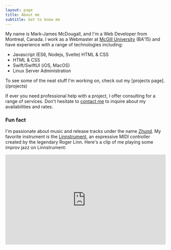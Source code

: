 ```yaml
---
layout: page
title: About me
subtitle: Get to know me
---
```


My name is Mark-James McDougall, and I'm a Web Developer from Montreal, Canada. I work as a Webmaster at [McGill University](https://mcgill.ca) (BA'15) and have experience with a range of technologies including:

- Javascript (ES6, Nodejs, Svelte) HTML & CSS
- HTML & CSS
- Swift/SwiftUI (iOS, MacOS)
- Linux Server Administration

To see some of the neat stuff I'm working on, check out my [projects page].(/projects) 

If ever you need professional help with a project, I offer consulting for a range of services. Don't hesitate to [contact me](/contact) to inquire about my availabilities and rates.

### Fun fact

I'm passionate about music and release tracks under the name [Zhund](https://open.spotify.com/artist/04h01WGkLNuHzSzCBGbjCR). My favorite instrument is the [Linnstrument](http://linnstrument.com), an expressive MIDI controller created by the legendary Roger Linn. Here's a clip of me playing some improv jazz on Linnstrument:

<style>.embed-container { position: relative; padding-bottom: 56.25%; height: 0; overflow: hidden; max-width: 100%; } .embed-container iframe, .embed-container object, .embed-container embed { position: absolute; top: 0; left: 0; width: 100%; height: 100%; }</style><div class='embed-container'><iframe src='https://www.youtube.com/embed/AfAzKxX7Cew' frameborder='0' allowfullscreen></iframe></div>
